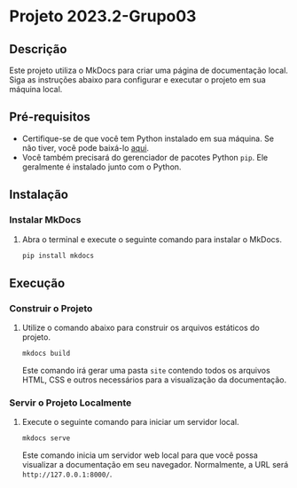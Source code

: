 # Projeto 2023.2-Grupo03

## Descrição

Este projeto utiliza o MkDocs para criar uma página de documentação local. Siga as instruções abaixo para configurar e executar o projeto em sua máquina local.

## Pré-requisitos

- Certifique-se de que você tem Python instalado em sua máquina. Se não tiver, você pode baixá-lo [aqui](https://www.python.org/downloads/).
- Você também precisará do gerenciador de pacotes Python `pip`. Ele geralmente é instalado junto com o Python.

## Instalação

### Instalar MkDocs

1. Abra o terminal e execute o seguinte comando para instalar o MkDocs.

    ```bash
    pip install mkdocs
    ```

## Execução

### Construir o Projeto

1. Utilize o comando abaixo para construir os arquivos estáticos do projeto.

    ```bash
    mkdocs build
    ```
    Este comando irá gerar uma pasta `site` contendo todos os arquivos HTML, CSS e outros necessários para a visualização da documentação.

### Servir o Projeto Localmente

1. Execute o seguinte comando para iniciar um servidor local.

    ```bash
    mkdocs serve
    ```
    Este comando inicia um servidor web local para que você possa visualizar a documentação em seu navegador. Normalmente, a URL será `http://127.0.0.1:8000/`.

